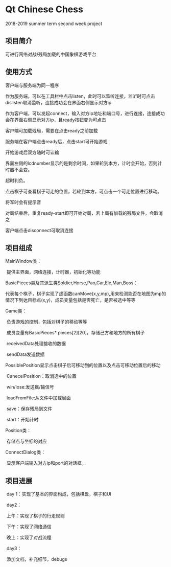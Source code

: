 # Qt Chinese Chess

2018-2019 summer term second week project

## 项目简介

可进行网络对战/残局加载的中国象棋游戏平台

## 使用方式

客户端与服务端为同一程序

作为服务端，可以在工具栏中点击listen，此时可以监听连接，监听时可点击dislisten取消监听，连接成功会在界面右侧显示对方ip

作为客户端，可以发起connect，输入对方ip地址和端口号，进行连接，连接成功会在界面右侧显示对方ip，且ready按钮变为可点击

客户端可加载残局，需要在点击ready之前加载

服务端在客户端点击ready后，点击start可开始游戏

开始游戏后双方随时可认输

界面左侧的lcdnumber显示的是剩余时间，如果轮到本方，计时会开始，否则计时器不会变。

超时判负。

点击棋子可查看棋子可走的位置，若轮到本方，可点击一个可走位置进行移动。

将军时会有提示音

对局结束后，重复ready-start即可开始对局，若上局有加载的残局文件，会取消之

客户端点击disconnect可取消连接

## 项目组成

MainWindow类：

​	提供主界面，网络连接，计时器，初始化等功能

BasicPieces类及其派生类Soldier,Horse,Pao,Car,Ele,Man,Boss：

​	代表每个棋子，棋子实现了虚函数canMove(x,y,mp),用来检测能否在地图为mp的情况下到达目标点(x,y)，成员变量包括是否死亡，是否被选中等等

Game类：

​	负责游戏的控制，包括对棋子的移动等等

​	成员变量有BasicPieces* pieces\[2\]\[20\]，存储己方和地方的所有棋子

​	receivedData处理接收的数据

​	sendData发送数据

​	PossiblePosition显示点击棋子后可移动到的位置以及点击可移动位置后的移动

​	CanecelPosition：取消选中的位置

​	win/lose:发送赢/输信号

​	loadFromFile:从文件中加载局面

​	save：保存残局到文件

​	start：开始计时	

Position类：

​	存储点与坐标的对应

ConnectDialog类：

​	显示客户端输入对方ip和port的对话框。

## 项目进展

​	day 1：实现了基本的界面构成，包括棋盘，棋子和UI

​	day2：

​		上午：实现了棋子的行走规则

​		下午：实现了网络通信

​		晚上：实现了对战流程

​	day3：

​		添加文档，补充细节，debugs